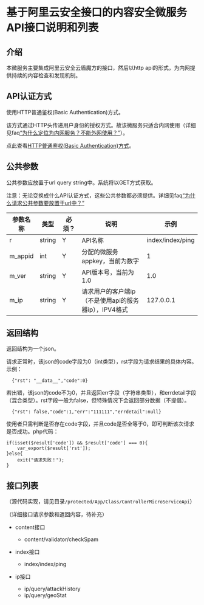 # 基于阿里云安全接口的内容安全微服务API接口说明和列表

## 介绍

本微服务主要集成阿里云安全云盾魔方的接口，然后以http api的形式，为内网提供持续的内容检查和发现机制。

## API认证方式

使用HTTP普通鉴权(Basic Authentication)方式。

该方式通过HTTP头传递用户身份的授权方式。故该微服务只适合内网使用（详细见faq[“为什么定位为内网服务？不能外网使用？”](http://git.oschina.net/horseluke/content-guard-microsrv-aliyun/blob/master/doc/Faq.md)）。

点此查看[HTTP普通鉴权(Basic Authentication)方式](http://git.oschina.net/horseluke/content-guard-microsrv-aliyun/blob/master/doc/MicroServiceApi/BasicAuthentication.md)。

## 公共参数

公共参数应放置于url query string中。系统将以GET方式获取。

注意：无论变换成什么API认证方式，这些公共参数都必须提供。详细见faq[“为什么请求公共参数要放置于url中？”](http://git.oschina.net/horseluke/content-guard-microsrv-aliyun/blob/master/doc/Faq.md)


|   参数名称       |   类型              |  必须？    |    说明                           | 示例                    |
|-------------|------------|---------|------------------|------------|
| r           | string     |      Y  |    API名称                   |  index/index/ping   |
| m_appid           | int     |      Y  |    分配的微服务appkey，当前为数字   |  1   |
| m_ver           | string     |      Y  |    API版本号，当前为1.0   |  1.0   |
| m_ip           | string     |      Y  |    请求用户的客户端ip（不是使用api的服务器ip），IPV4格式   |  127.0.0.1   |

## 返回结构

返回结构为一个json。

请求正常时，该json的code字段为0（int类型），rst字段为请求结果的具体内容。示例：

```
  {"rst": "__data__","code":0}
```

若出错，该json的code不为0，并且返回err字段（字符串类型），和errdetail字段（混合类型）。rst字段一般为false，但特殊情况下会返回部分数据（不提倡）。

```
  {"rst": false,"code":1,"err":"111111","errdetail":null}
```

使用者只需判断是否存在code字段，并且code是否全等于0，即可判断该次请求是否成功。php代码：

```
if(isset($result['code']) && $result['code'] === 0){
    var_export($result['rst']);
}else{
    exit("请求失败！");
}
```



  
## 接口列表

（源代码实现，请见目录```/protected/App/Class/ControllerMicroServiceApi```）

（详细接口请求参数和返回内容，待补充）

* content接口
  * content/validator/checkSpam
  
* index接口
  * index/index/ping
  
* ip接口
  * ip/query/attackHistory
  * ip/query/geoStat
